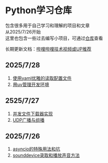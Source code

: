 # Python学习仓库

包含很多用于自己学习和理解的项目和文章  
从2025/7/26开始  
这里也包含一些过去编写小项目，可通过[仓库](https://github.com/Cfghtiu/PythonLearn)查看

长期更新文档：[哔哩哔哩技术视频或UP推荐](docs/哔哩哔哩技术视频或UP推荐.md)

## 2025/7/28
1. [使用yaml优雅的读取配置文件](docs/使用yaml优雅的读取配置文件.md)
2. [用uv管理开发环境](docs/用uv管理开发环境.md)

## 2525/7/27
1. [并发文件下载器实现](docs/并发文件下载器实现.md)
2. [UDP广播与组播](docs/UDP广播与组播.md)

## 2025/7/26
1. [asyncio的特殊用法和坑](docs/asyncio的特殊用法和坑.md)
2. [sounddevice录取和播放声音方法](docs/sounddevice录取和播放声音方法.md)
